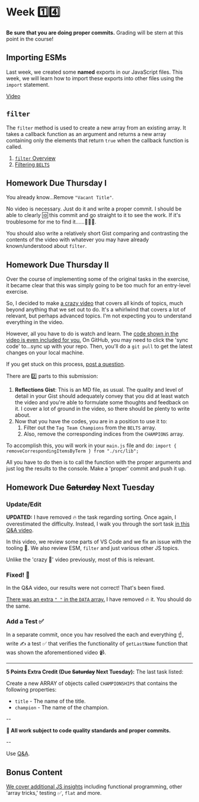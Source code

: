 # Week 1️⃣4️⃣

**Be sure that you are doing proper commits.** Grading will be stern at this point in the course!

## Importing ESMs

Last week, we created some **named** exports in our JavaScript files. This week, we will learn how to import these exports into other files using the `import` statement.

[Video](https://go.screenpal.com/watch/cZfYDDVMeRC)

## `filter`

The `filter` method is used to create a new array from an existing array. It takes a callback function as an argument and returns a new array containing only the elements that return `true` when the callback function is called.

1. [`filter` Overview](https://go.screenpal.com/watch/cZfYDZVMeSq)
1. [Filtering `BELTS`](https://go.screenpal.com/watch/cZfYDuVMeSA)

## Homework Due Thursday I

You already know...Remove `"Vacant Title"`.

No video is necessary. Just do it and write a proper commit. I should be able to clearly 🆔 this commit and go straight to it to see the work. If it's troublesome for me to find it......🙅🏾‍♂️.

You should also write a relatively short Gist comparing and contrasting the contents of the video with whatever you may have already known/understood about `filter`.

## Homework Due Thursday II

Over the course of implementing some of the original tasks in the exercise, it became clear that this was simply going to be too much for an entry-level exercise.

So, I decided to make [a crazy video](https://youtu.be/18Nx8L_Uw5M) that covers all kinds of topics, much beyond anything that we set out to do. It's a whirlwind that covers a lot of relevant, but perhaps advanced topics. I'm not expecting you to understand everything in the video.

However, all you have to do is watch and learn. The [code shown in the video is even included for you.](https://github.com/SWIC-177/wwe/commits/main/) On GitHub, you may need to click the 'sync code' to...sync up with your repo. Then, you'll do a `git pull` to get the latest changes on your local machine.

If you get stuck on this process, [post a question](https://github.com/SWIC-177/wwe/discussions/categories/q-a).

There are 2️⃣ parts to this submission:

1. **Reflections Gist**: This is an MD file, as usual. The quality and level of detail in your Gist should adequately convey that you did at least watch the video and you're able to formulate some thoughts and feedback on it. I cover a lot of ground in the video, so there should be plenty to write about.
1. Now that you have the codes, you are in a position to use it to:
   1. Filter out the `Tag Team Champions` from the `BELTS` array.
   1. Also, remove the corresponding indices from the `CHAMPIONS` array.

To accomplish this, you will work in your `main.js` file and do: `import { removeCorrespondingItemsByTerm } from "./src/lib";`

All you have to do then is to call the function with the proper arguments and just log the results to the console. Make a 'proper' commit and push it up.

## Homework Due ~~Saturday~~ Next Tuesday

### Update/Edit

**UPDATED:** I have removed 🔥 the task regarding sorting. Once again, I overestimated the difficulty. Instead, I walk you through the sort task [in this Q&A video](https://around.co/playback/ff124133-420b-48e4-a38a-aabcbfab4917?sharedKey=7f4e3e6a-94d4-4581-9c69-5b05178719dc).

In this video, we review some parts of VS Code and we fix an issue with the tooling 🧰. We also review ESM, `filter` and just various other JS topics.

Unlike the 'crazy 🤡' video previously, most of this is relevant.

### Fixed! 🐛

In the Q&A video, our results were not correct! That's been fixed.

[There was an extra `" "` in the `DATA` array.](https://go.screenpal.com/watch/cZftqzVMODs) I have removed 🔥 it. You should do the same.

### Add a Test ✅

In a separate commit, once you hav resolved the each and everything ☝️, write ✍️ a test ✅ that verifies the functionality of `getLastName` function that was shown the aforementioned video 📹.

---

**5 Points Extra Credit (Due ~~Saturday~~ Next Tuesday):** The last task listed:

Create a new ARRAY of objects called `CHAMPIONSHIPS` that contains the following properties:

- `title` - The name of the title.
- `champion` - The name of the champion.

--

**🚨 All work subject to code quality standards and proper commits.**

--

Use [Q&A](https://github.com/SWIC-177/wwe/discussions/categories/q-a).

## Bonus Content

[We cover additional JS insights](https://around.co/playback/89f06373-1830-4980-8963-535ac79a03ee?sharedKey=2754cf79-190c-4fa7-8cef-37dacedf15c6) including functional programming, other 'array tricks,' testing ✅, `flat` and more.
